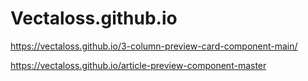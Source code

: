# Vectaloss.github.io

https://vectaloss.github.io/3-column-preview-card-component-main/

https://vectaloss.github.io/article-preview-component-master
